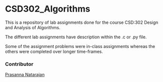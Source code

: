 # CSD302_Algorithms 
This is a repository of lab assignments done for the course CSD:302 Design and Analysis of Algorithms.

The different lab assignments have description within the .c or .py file.

Some of the assignment problems were in-class assignments whereas the others were completed over longer time-frames.

### Contributor
[Prasanna Natarajan](//github.com/PrasannaNatarajan)
